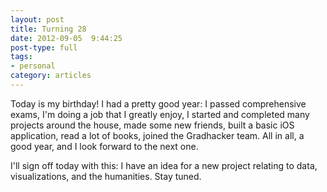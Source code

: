 ```yaml
---
layout: post
title: Turning 28
date: 2012-09-05  9:44:25
post-type: full
tags:
- personal
category: articles
---
```

Today is my birthday! I had a pretty good year: I passed comprehensive exams, I'm doing a job that I greatly enjoy, I started and completed many projects around the house, made some new friends, built a basic iOS application, read a lot of books, joined the Gradhacker team. All in all, a good year, and I look forward to the next one. 

I'll sign off today with this: I have an idea for a new project relating to data, visualizations, and the humanities. Stay tuned.
